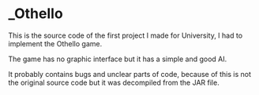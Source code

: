 _Othello
========

This is the source code of the first project I made for University, I had to implement the Othello game.

The game has no graphic interface but it has a simple and good AI.

It probably contains bugs and unclear parts of code, because of this is not the original source code but it was decompiled from the JAR file.

